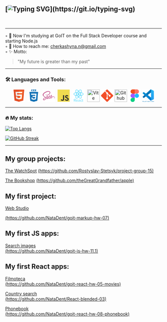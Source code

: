 ## [![Typing SVG](https://readme-typing-svg.demolab.com?font=Dancing+Script&size=28&pause=1000&color=8520B3&center=true&vCenter=true&multiline=true&random=false&width=450&height=120&lines=Hi!+I'm+Nataliia+Cherkashyna%2C+;beginner+full+stack+web+developer.;I+welcome+you+to+my+git+hub!)](https://git.io/typing-svg)

<div align="center"><img src="https://komarev.com/ghpvc/?username=NataDent&style=plastic&color=blueviolet" alt=""/></div>

---

◦ 🧠 Now I'm studying at GoIT on the Full Stack Developer course and starting Node.js  
◦ 📧 How to reach me: [cherkashyna.n@gmail.com]()  
◦ ✨ Motto:

> "My future is greater than my past"

---

### :hammer_and_wrench: Languages and Tools:

<div align="center">
  <img src="https://github.com/devicons/devicon/blob/master/icons/html5/html5-original.svg" title="HTML5" alt="HTML" width="40" height="40"/>&nbsp;
  <img src="https://github.com/devicons/devicon/blob/master/icons/css3/css3-plain-wordmark.svg"  title="CSS3" alt="CSS" width="40" height="40"/>&nbsp;
  <img src="https://github.com/devicons/devicon/blob/master/icons/sass/sass-original.svg"  title="SASS" alt="SASS" width="40" height="40"/>&nbsp;
  <img src="https://github.com/devicons/devicon/blob/master/icons/javascript/javascript-original.svg" title="JavaScript" alt="JavaScript" width="40" height="40"/>&nbsp;
  <img src="https://github.com/devicons/devicon/blob/master/icons/react/react-original-wordmark.svg" title="React" alt="React" width="40" height="40"/>&nbsp;
  <img src="https://www.svgrepo.com/show/374167/vite.svg" title="Vite" **alt="Vite" width="40" height="40"/>
  <img src="https://github.com/devicons/devicon/blob/master/icons/git/git-original.svg" title="Git" **alt="Git" width="40" height="40"/>
  <img src="https://www.svgrepo.com/show/331724/github-code-source.svg" title="Github" **alt="Github" width="40" height="40"/>
  <img src="https://github.com/devicons/devicon/blob/master/icons/figma/figma-original.svg" title="Figma" **alt="Figma" width="40" height="40"/>
  <img src="https://github.com/devicons/devicon/blob/master/icons/vscode/vscode-original-wordmark.svg" title="VSCode" **alt="VSCode" width="40" height="40"/>
</div>

---

### :fire: My stats:

[![Top Langs](https://github-readme-stats.vercel.app/api/top-langs/?username=NataDent&layout=compact&theme=vision-friendly-dark)](https://github.com/NataDent/github-readme-stats)

[![GitHub Streak](http://github-readme-streak-stats.herokuapp.com?user=NataDent&theme=transparent&background=000000)](https://git.io/streak-stats)

---

## My group projects:

[The WatchSpot](https://rostyslav-stetsyk.github.io/project-group-15/)
[(https://github.com/Rostyslav-Stetsyk/project-group-15)](../blob/master/LICENSE)

[The Bookshop](https://github.com/theGreatGrandfather/apple)
[(https://github.com/theGreatGrandfather/apple)](../blob/master/LICENSE)

## My first project:

[Web Studio](https://natadent.github.io/goit-markup-hw-07/)

[(https://github.com/NataDent/goit-markup-hw-07)](../blob/master/LICENSE)

## My first JS apps:

[Search images](https://natadent.github.io/goit-js-hw-11.1/)  
[(https://github.com/NataDent/goit-js-hw-11.1)](../blob/master/LICENSE)

## My first React apps:

[Filmoteca](https://natadent.github.io/goit-react-hw-05-movies/)  
[(https://github.com/NataDent/goit-react-hw-05-movies)](../blob/master/LICENSE)

[Country search](https://natadent.github.io/React-blended-03/)  
[(https://github.com/NataDent/React-blended-03)](../blob/master/LICENSE)

[Phonebook](https://natadent.github.io/React-blended-03/)  
[(https://github.com/NataDent/goit-react-hw-08-phonebook)](../blob/master/LICENSE)
